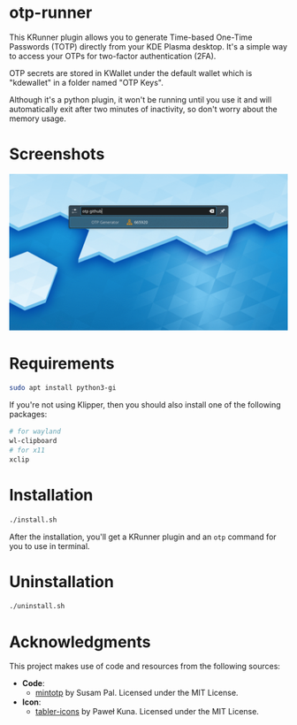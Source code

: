 # otp-runner
This KRunner plugin allows you to generate Time-based One-Time Passwords (TOTP) directly from your KDE Plasma desktop. It's a simple way to access your OTPs for two-factor authentication (2FA).

OTP secrets are stored in KWallet under the default wallet which is "kdewallet" in a folder named "OTP Keys".

Although it's a python plugin, it won't be running until you use it and will automatically exit after two minutes of inactivity, so don't worry about the memory usage.

# Screenshots
![img](https://github.com/beavailable/otp-runner/blob/main/screenshot.gif)

# Requirements
```bash
sudo apt install python3-gi
```
If you're not using Klipper, then you should also install one of the following packages:
```bash
# for wayland
wl-clipboard
# for x11
xclip
```

# Installation
```bash
./install.sh
```
After the installation, you'll get a KRunner plugin and an `otp` command for you to use in terminal.

# Uninstallation
```bash
./uninstall.sh
```

# Acknowledgments
This project makes use of code and resources from the following sources:
- **Code**:
    - [mintotp](https://github.com/susam/mintotp) by Susam Pal. Licensed under the MIT License.
- **Icon**:
    - [tabler-icons](https://github.com/tabler/tabler-icons) by Paweł Kuna. Licensed under the MIT License.
